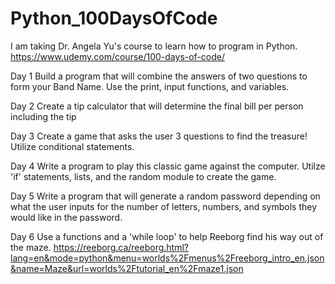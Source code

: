 # Python_100DaysOfCode
I am taking Dr. Angela Yu's course to learn how to program in Python.
https://www.udemy.com/course/100-days-of-code/

Day 1
Build a program that will combine the answers of two questions to form your Band Name. Use the print, input functions, and variables. 

Day 2
Create a tip calculator that will determine the final bill per person including the tip

Day 3
Create a game that asks the user 3 questions to find the treasure! Utilize conditional statements.

Day 4
Write a program to play this classic game against the computer.  Utilze 'if' statements, lists, and the random module to create the game.

Day 5
Write a program that will generate a random password depending on what the user inputs for the number of letters, numbers, and symbols they would like in the password.

Day 6
Use a functions and a 'while loop' to help Reeborg find his way out of the maze. 
https://reeborg.ca/reeborg.html?lang=en&mode=python&menu=worlds%2Fmenus%2Freeborg_intro_en.json&name=Maze&url=worlds%2Ftutorial_en%2Fmaze1.json